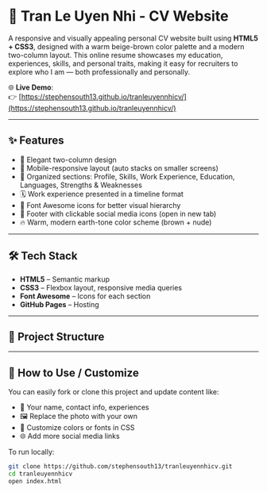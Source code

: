 # 🧾 Tran Le Uyen Nhi - CV Website

A responsive and visually appealing personal CV website built using **HTML5 + CSS3**, designed with a warm beige-brown color palette and a modern two-column layout. This online resume showcases my education, experiences, skills, and personal traits, making it easy for recruiters to explore who I am — both professionally and personally.

🌐 **Live Demo**:  
👉 [https://stephensouth13.github.io/tranleuyennhicv/](https://stephensouth13.github.io/tranleuyennhicv/)

---

## ✨ Features

- 🎨 Elegant two-column design
- 📱 Mobile-responsive layout (auto stacks on smaller screens)
- 📂 Organized sections: Profile, Skills, Work Experience, Education, Languages, Strengths & Weaknesses
- 🗓️ Work experience presented in a timeline format
- 🎯 Font Awesome icons for better visual hierarchy
- 🔗 Footer with clickable social media icons (open in new tab)
- 🔥 Warm, modern earth-tone color scheme (brown + nude)

---

## 🛠️ Tech Stack

- **HTML5** – Semantic markup
- **CSS3** – Flexbox layout, responsive media queries
- **Font Awesome** – Icons for each section
- **GitHub Pages** – Hosting

---

## 📁 Project Structure


---

## 🧪 How to Use / Customize

You can easily fork or clone this project and update content like:

- 👤 Your name, contact info, experiences
- 🖼️ Replace the photo with your own
- 🎨 Customize colors or fonts in CSS
- 🌐 Add more social media links

To run locally:

```bash
git clone https://github.com/stephensouth13/tranleuyennhicv.git
cd tranleuyennhicv
open index.html
